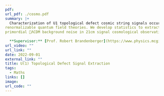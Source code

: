 ```yaml
---
pdf: 
url_pdf: ./cosmo.pdf
summary: |+
  Characterization of U1 topological defect cosmic string signals occurring in a class of
renormalizable quantum field theories. We develop statistics to extract these signals from
primordial ΛCDM background noise in 21cm signal cosmological observations.
  
  **Supervisor:** [Prof. Robert Brandenberger](https://www.physics.mcgill.ca/~rhb/).
url_video: ""
url_link: ""
date: 2022-09-01
external_link: ""
title: U(1) Topological Defect Signal Extraction
tags:
  - Maths
links: []
image: 
url_code: ""
---
```

